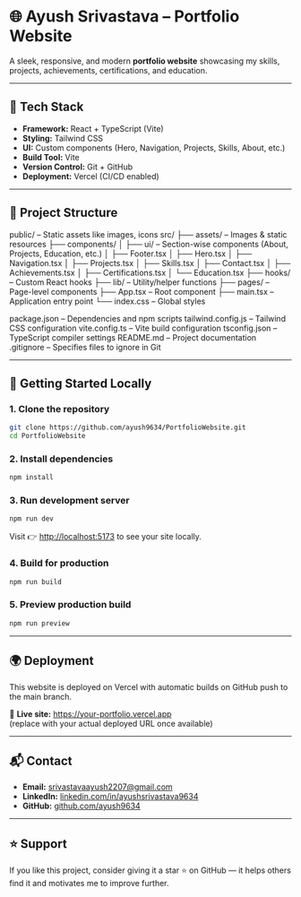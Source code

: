 # 🌐 Ayush Srivastava – Portfolio Website
 A sleek, responsive, and modern **portfolio website** showcasing my skills, projects, achievements, certifications, and education.

---

## 🚀 Tech Stack
 - **Framework:** React + TypeScript (Vite)
 - **Styling:** Tailwind CSS
 - **UI:** Custom components (Hero, Navigation, Projects, Skills, About, etc.)
 - **Build Tool:** Vite
 - **Version Control:** Git + GitHub
 - **Deployment:** Vercel (CI/CD enabled)

---

## 📂 Project Structure

public/ – Static assets like images, icons
src/
├── assets/ – Images & static resources
├── components/
│ ├── ui/ – Section-wise components (About, Projects, Education, etc.)
│ ├── Footer.tsx
│ ├── Hero.tsx
│ ├── Navigation.tsx
│ ├── Projects.tsx
│ ├── Skills.tsx
│ ├── Contact.tsx
│ ├── Achievements.tsx
│ ├── Certifications.tsx
│ └── Education.tsx
├── hooks/ – Custom React hooks
├── lib/ – Utility/helper functions
├── pages/ – Page-level components
├── App.tsx – Root component
├── main.tsx – Application entry point
└── index.css – Global styles

package.json – Dependencies and npm scripts
tailwind.config.js – Tailwind CSS configuration
vite.config.ts – Vite build configuration
tsconfig.json – TypeScript compiler settings
README.md – Project documentation
.gitignore – Specifies files to ignore in Git

---




 ## 🔧 Getting Started Locally

 ### 1. Clone the repository

 ```bash
 git clone https://github.com/ayush9634/PortfolioWebsite.git
 cd PortfolioWebsite
 ```

 ### 2. Install dependencies

 ```bash
 npm install
 ```

 ### 3. Run development server

 ```bash
 npm run dev
 ```

 Visit 👉 [http://localhost:5173](http://localhost:5173) to see your site locally.

 ### 4. Build for production

 ```bash
 npm run build
 ```

 ### 5. Preview production build

 ```bash
 npm run preview
 ```

 ---

 ## 🌍 Deployment

 This website is deployed on Vercel with automatic builds on GitHub push to the main branch.

 🔗 **Live site:** https://your-portfolio.vercel.app  
 (replace with your actual deployed URL once available)

 ---

 ## 📬 Contact

 - **Email:** srivastavaayush2207@gmail.com
 - **LinkedIn:** [linkedin.com/in/ayushsrivastava9634](https://linkedin.com/in/ayushsrivastava9634)
 - **GitHub:** [github.com/ayush9634](https://github.com/ayush9634)

 ---

 ## ⭐ Support

 If you like this project, consider giving it a star ⭐ on GitHub — it helps others find it and motivates me to improve further.

